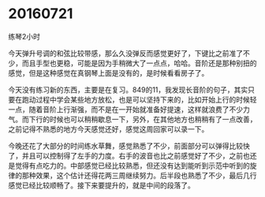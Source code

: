 # 20160721

练琴2小时

今天弹升号调的和弦比较带感，那么久没弹反而感觉更好了，下键比之前准了不少，而且手型也更稳，可能是因为手稍微大了一点点，哈哈。音阶还是那种别扭的感觉，但是这种感觉在真钢琴上面是没有的，是时候看看房子了。

今天没有练习新的东西，主要是在复习。849的11，我发现长音阶的句子，其实只要在跑动过程中学会某些地方放松，也是可以坚持下来的，比如开始上行的时候轻一点，随着音阶上行渐强，而不是在一开始就准备好提速，这样就浪费了不少力气。而下行的时候也可以稍稍歇息一下，另外，在其他地方也稍稍有了一点改善，之前记得不熟悉的地方今天感觉还好，感觉这周回家可以录一下。

今晚还花了大部分的时间练水草舞，感觉熟悉了不少，前面部分可以弹得比较快了，并且可以控制得了左手的力度。右手的波音也比之前感觉好了不少，之前也还是觉得有点吃力的。中部感觉已经比较熟悉，但还没有达到能听到示范中听到的旋律的那种效果，这个估计还得花两三周继续努力。后半段也熟悉了不少，最后几行感觉已经比较顺畅了。接下来要提升的，就是中间的段落了。
